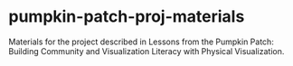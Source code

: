 # pumpkin-patch-proj-materials
Materials for the project described in Lessons from the Pumpkin Patch: Building Community and Visualization Literacy with Physical Visualization.
